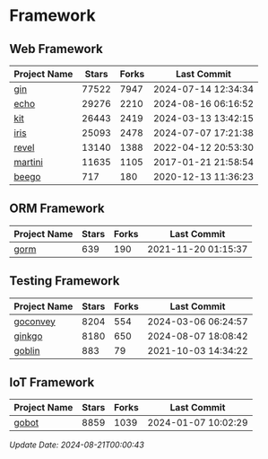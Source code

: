 # Framework

## Web Framework
| Project Name | Stars | Forks | Last Commit |
| ------------ | ----- | ----- | ----------- |
| [gin](https://github.com/gin-gonic/gin) | 77522 | 7947 | 2024-07-14 12:34:34 |
| [echo](https://github.com/labstack/echo) | 29276 | 2210 | 2024-08-16 06:16:52 |
| [kit](https://github.com/go-kit/kit) | 26443 | 2419 | 2024-03-13 13:42:15 |
| [iris](https://github.com/kataras/iris) | 25093 | 2478 | 2024-07-07 17:21:38 |
| [revel](https://github.com/revel/revel) | 13140 | 1388 | 2022-04-12 20:53:30 |
| [martini](https://github.com/go-martini/martini) | 11635 | 1105 | 2017-01-21 21:58:54 |
| [beego](https://github.com/astaxie/beego) | 717 | 180 | 2020-12-13 11:36:23 |

## ORM Framework
| Project Name | Stars | Forks | Last Commit |
| ------------ | ----- | ----- | ----------- |
| [gorm](https://github.com/jinzhu/gorm) | 639 | 190 | 2021-11-20 01:15:37 |

## Testing Framework
| Project Name | Stars | Forks | Last Commit |
| ------------ | ----- | ----- | ----------- |
| [goconvey](https://github.com/smartystreets/goconvey) | 8204 | 554 | 2024-03-06 06:24:57 |
| [ginkgo](https://github.com/onsi/ginkgo) | 8180 | 650 | 2024-08-07 18:08:42 |
| [goblin](https://github.com/franela/goblin) | 883 | 79 | 2021-10-03 14:34:22 |

## IoT Framework
| Project Name | Stars | Forks | Last Commit |
| ------------ | ----- | ----- | ----------- |
| [gobot](https://github.com/hybridgroup/gobot) | 8859 | 1039 | 2024-01-07 10:02:29 |

*Update Date: 2024-08-21T00:00:43*